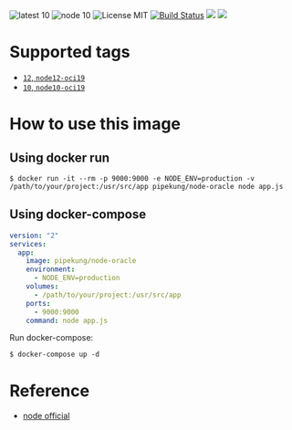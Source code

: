 ![latest 10](https://img.shields.io/badge/latest-12-green.svg?style=flat)
![node 10](https://img.shields.io/badge/node-12-brightgreen.svg) ![License MIT](https://img.shields.io/badge/license-MIT-blue.svg) [![Build Status](https://travis-ci.org/Pipekung/docker-node-oracle.svg?branch=master)](https://travis-ci.org/Pipekung/docker-node-oracle) [![](https://img.shields.io/docker/stars/pipekung/node-oracle.svg)](https://hub.docker.com/r/pipekung/node-oracle 'DockerHub') [![](https://img.shields.io/docker/pulls/pipekung/node-oracle.svg)](https://hub.docker.com/r/pipekung/node-oracle 'DockerHub')

# Supported tags

- [```12```, ```node12-oci19```](https://github.com/Pipekung/docker-node-oracle/blob/master/Dockerfile)
- [```10```, ```node10-oci19```](https://github.com/Pipekung/docker-node-oracle/blob/master/mainline/node10-oci19/Dockerfile)

# How to use this image

## Using docker run

```console
$ docker run -it --rm -p 9000:9000 -e NODE_ENV=production -v /path/to/your/project:/usr/src/app pipekung/node-oracle node app.js
```

## Using docker-compose

``` yml
version: "2"
services:
  app:
    image: pipekung/node-oracle
    environment:
      - NODE_ENV=production
    volumes:
      - /path/to/your/project:/usr/src/app
    ports:
      - 9000:9000
    command: node app.js
```

Run docker-compose:

```console
$ docker-compose up -d
```

# Reference

- [node official](https://hub.docker.com/_/node)
